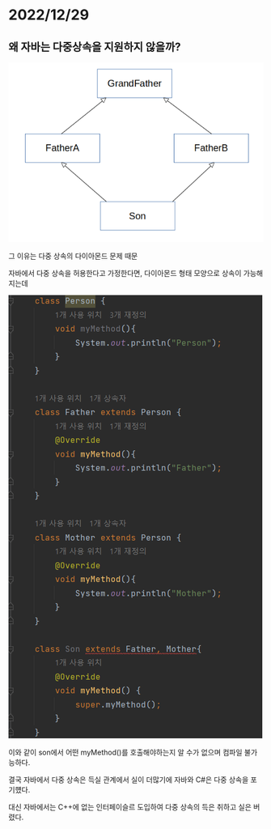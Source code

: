 # 2022/12/29

## 왜 자바는 다중상속을 지원하지 않을까?

![img.png](../../Img/다이아몬드.png)

그 이유는 다중 상속의 다이아몬드 문제 때문

자바에서 다중 상속을 허용한다고 가정한다면, 다이아몬드 형태 모양으로 상속이 가능해지는데

![img_2.png](../../Img/다중상속.png)

이와 같이  son에서 어떤 myMethod()를 호출해야하는지 알 수가 없으며 컴파일 불가능하다.

결국 자바에서 다중 상속은 득실 관계에서 실이 더많기에 자바와 C#은 다중 상속을 포기헀다.

대신 자바에서는 C++에 없는 인터페이슬르 도입하여 다중 상속의 득은 취하고 실은 버렸다.